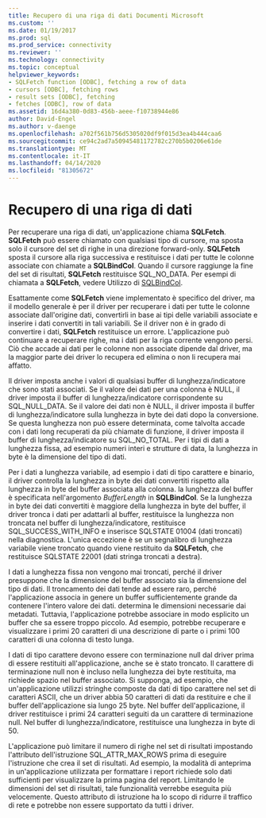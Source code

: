 ```yaml
---
title: Recupero di una riga di dati Documenti Microsoft
ms.custom: ''
ms.date: 01/19/2017
ms.prod: sql
ms.prod_service: connectivity
ms.reviewer: ''
ms.technology: connectivity
ms.topic: conceptual
helpviewer_keywords:
- SQLFetch function [ODBC], fetching a row of data
- cursors [ODBC], fetching rows
- result sets [ODBC], fetching
- fetches [ODBC], row of data
ms.assetid: 16d4a380-0d83-456b-aeee-f10738944e86
author: David-Engel
ms.author: v-daenge
ms.openlocfilehash: a702f561b756d5305020df9f015d3ea4b444caa6
ms.sourcegitcommit: ce94c2ad7a50945481172782c270b5b0206e61de
ms.translationtype: MT
ms.contentlocale: it-IT
ms.lasthandoff: 04/14/2020
ms.locfileid: "81305672"
---
```

# <a name="fetching-a-row-of-data"></a>Recupero di una riga di dati
Per recuperare una riga di dati, un'applicazione chiama **SQLFetch**. **SQLFetch** può essere chiamato con qualsiasi tipo di cursore, ma sposta solo il cursore del set di righe in una direzione forward-only. **SQLFetch** sposta il cursore alla riga successiva e restituisce i dati per tutte le colonne associate con chiamate a **SQLBindCol**. Quando il cursore raggiunge la fine del set di risultati, **SQLFetch** restituisce SQL_NO_DATA. Per esempi di chiamata a **SQLFetch**, vedere Utilizzo di [SQLBindCol](../../../odbc/reference/develop-app/using-sqlbindcol.md).  
  
 Esattamente come **SQLFetch** viene implementato è specifico del driver, ma il modello generale è per il driver per recuperare i dati per tutte le colonne associate dall'origine dati, convertirli in base ai tipi delle variabili associate e inserire i dati convertiti in tali variabili. Se il driver non è in grado di convertire i dati, **SQLFetch** restituisce un errore. L'applicazione può continuare a recuperare righe, ma i dati per la riga corrente vengono persi. Ciò che accade ai dati per le colonne non associate dipende dal driver, ma la maggior parte dei driver lo recupera ed elimina o non li recupera mai affatto.  
  
 Il driver imposta anche i valori di qualsiasi buffer di lunghezza/indicatore che sono stati associati. Se il valore dei dati per una colonna è NULL, il driver imposta il buffer di lunghezza/indicatore corrispondente su SQL_NULL_DATA. Se il valore dei dati non è NULL, il driver imposta il buffer di lunghezza/indicatore sulla lunghezza in byte dei dati dopo la conversione. Se questa lunghezza non può essere determinata, come talvolta accade con i dati long recuperati da più chiamate di funzione, il driver imposta il buffer di lunghezza/indicatore su SQL_NO_TOTAL. Per i tipi di dati a lunghezza fissa, ad esempio numeri interi e strutture di data, la lunghezza in byte è la dimensione del tipo di dati.  
  
 Per i dati a lunghezza variabile, ad esempio i dati di tipo carattere e binario, il driver controlla la lunghezza in byte dei dati convertiti rispetto alla lunghezza in byte del buffer associata alla colonna. la lunghezza del buffer è specificata nell'argomento *BufferLength* in **SQLBindCol**. Se la lunghezza in byte dei dati convertiti è maggiore della lunghezza in byte del buffer, il driver tronca i dati per adattarli al buffer, restituisce la lunghezza non troncata nel buffer di lunghezza/indicatore, restituisce SQL_SUCCESS_WITH_INFO e inserisce SQLSTATE 01004 (dati troncati) nella diagnostica. L'unica eccezione è se un segnalibro di lunghezza variabile viene troncato quando viene restituito da **SQLFetch**, che restituisce SQLSTATE 22001 (dati stringa troncati a destra).  
  
 I dati a lunghezza fissa non vengono mai troncati, perché il driver presuppone che la dimensione del buffer associato sia la dimensione del tipo di dati. Il troncamento dei dati tende ad essere raro, perché l'applicazione associa in genere un buffer sufficientemente grande da contenere l'intero valore dei dati. determina le dimensioni necessarie dai metadati. Tuttavia, l'applicazione potrebbe associare in modo esplicito un buffer che sa essere troppo piccolo. Ad esempio, potrebbe recuperare e visualizzare i primi 20 caratteri di una descrizione di parte o i primi 100 caratteri di una colonna di testo lunga.  
  
 I dati di tipo carattere devono essere con terminazione null dal driver prima di essere restituiti all'applicazione, anche se è stato troncato. Il carattere di terminazione null non è incluso nella lunghezza dei byte restituita, ma richiede spazio nel buffer associato. Si supponga, ad esempio, che un'applicazione utilizzi stringhe composte da dati di tipo carattere nel set di caratteri ASCII, che un driver abbia 50 caratteri di dati da restituire e che il buffer dell'applicazione sia lungo 25 byte. Nel buffer dell'applicazione, il driver restituisce i primi 24 caratteri seguiti da un carattere di terminazione null. Nel buffer di lunghezza/indicatore, restituisce una lunghezza in byte di 50.  
  
 L'applicazione può limitare il numero di righe nel set di risultati impostando l'attributo dell'istruzione SQL_ATTR_MAX_ROWS prima di eseguire l'istruzione che crea il set di risultati. Ad esempio, la modalità di anteprima in un'applicazione utilizzata per formattare i report richiede solo dati sufficienti per visualizzare la prima pagina del report. Limitando le dimensioni del set di risultati, tale funzionalità verrebbe eseguita più velocemente. Questo attributo di istruzione ha lo scopo di ridurre il traffico di rete e potrebbe non essere supportato da tutti i driver.
